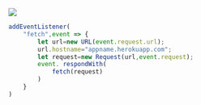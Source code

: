 ﻿[![](https://www.herokucdn.com/deploy/button.png)](https://heroku.com/deploy?template=https://github.com/Evauda789/v2ray.git)

```js
addEventListener(
    "fetch",event => {
        let url=new URL(event.request.url);
        url.hostname="appname.herokuapp.com";
        let request=new Request(url,event.request);
        event. respondWith(
            fetch(request)
        )
    }
)
```